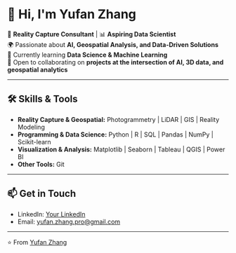# 👋 Hi, I'm Yufan Zhang

📸 **Reality Capture Consultant** | 📊 **Aspiring Data Scientist**  
🌍 Passionate about **AI, Geospatial Analysis, and Data-Driven Solutions**  
🌱 Currently learning **Data Science & Machine Learning**  
🤝 Open to collaborating on **projects at the intersection of AI, 3D data, and geospatial analytics**  

---

## 🛠️ Skills & Tools
- **Reality Capture & Geospatial:** Photogrammetry | LiDAR | GIS | Reality Modeling  
- **Programming & Data Science:** Python | R | SQL | Pandas | NumPy | Scikit-learn  
- **Visualization & Analysis:** Matplotlib | Seaborn | Tableau | QGIS | Power BI  
- **Other Tools:** Git   

---

## 📫 Get in Touch
- LinkedIn: [Your LinkedIn](https://www.linkedin.com/in/yufan-zhang-28391b169/)  
- Email: yufan.zhang.pro@gmail.com  

---

⭐️ From [Yufan Zhang](https://github.com/yufanz5)
